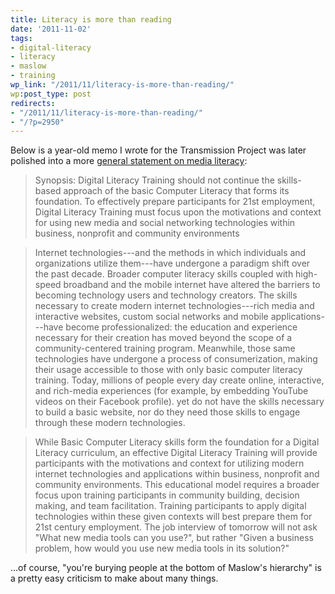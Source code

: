 ```yaml
---
title: Literacy is more than reading
date: '2011-11-02'
tags:
- digital-literacy
- literacy
- maslow
- training
wp_link: "/2011/11/literacy-is-more-than-reading/"
wp:post_type: post
redirects:
- "/2011/11/literacy-is-more-than-reading/"
- "/?p=2950"
---
```


Below is a year-old memo I wrote for the Transmission Project was later polished into a more [general statement on media literacy](http://transmissionproject.org/sites/transmissionproject.org/files/Transmission%20Project's%20Approach%20to%20Digital%20Literacy.pdf):

> Synopsis: Digital Literacy Training should not continue the skills-based approach of the basic Computer Literacy that forms its foundation. To effectively prepare participants for 21st employment, Digital Literacy Training must focus upon the motivations and context for using new media and social networking technologies within business, nonprofit and community environments

>

> Internet technologies---and the methods in which individuals and organizations utilize them---have undergone a paradigm shift over the past decade. Broader computer literacy skills coupled with high-speed broadband and the mobile internet have altered the barriers to becoming technology users and technology creators. The skills necessary to create modern internet technologies---rich media and interactive websites, custom social networks and mobile applications---have become professionalized: the education and experience necessary for their creation has moved beyond the scope of a community-centered training program. Meanwhile, those same technologies have undergone a process of consumerization, making their usage accessible to those with only basic computer literacy training. Today, millions of people every day create online, interactive, and rich-media experiences (for example, by embedding YouTube videos on their Facebook profile). yet do not have the skills necessary to build a basic website, nor do they need those skills to engage through these modern technologies.

>

> While Basic Computer Literacy skills form the foundation for a Digital Literacy curriculum, an effective Digital Literacy Training will provide participants with the motivations and context for utilizing modern internet technologies and applications within business, nonprofit and community environments. This educational model requires a broader focus upon training participants in community building, decision making, and team facilitation. Training participants to apply digital technologies within these given contexts will best prepare them for 21st century employment. The job interview of tomorrow will not ask "What new media tools can you use?", but rather "Given a business problem, how would you use new media tools in its solution?"

...of course, "you're burying people at the bottom of Maslow's hierarchy" is a pretty easy criticism to make about many things.
